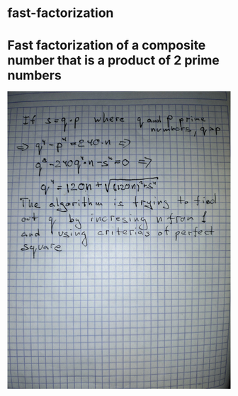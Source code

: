 # fast-factorization
Fast factorization of a composite number that is a product of 2 prime numbers
=======
![Algorythm](./docs/fast-factorization.jpg?raw=true "Scheme of one-point and five-points models")
